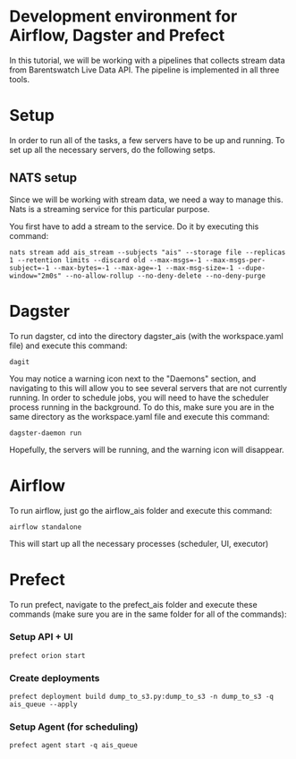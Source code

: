 # Development environment for Airflow, Dagster and Prefect
In this tutorial, we will be working with a pipelines that collects stream data from Barentswatch Live Data API. The pipeline is implemented in all three tools.

# Setup
In order to run all of the tasks, a few servers have to be up and running. To set up all the necessary servers, do the following setps.

## NATS setup
Since we will be working with stream data, we need a way to manage this. Nats is a streaming service for this particular purpose.

You first have to add a stream to the service. Do it by executing this command:

    nats stream add ais_stream --subjects "ais" --storage file --replicas 1 --retention limits --discard old --max-msgs=-1 --max-msgs-per-subject=-1 --max-bytes=-1 --max-age=-1 --max-msg-size=-1 --dupe-window="2m0s" --no-allow-rollup --no-deny-delete --no-deny-purge

# Dagster
To run dagster, cd into the directory dagster_ais (with the workspace.yaml file) and execute this command:

    dagit

You may notice a warning icon next to the "Daemons" section, and navigating to this will allow you to see several servers that are not currently running. In order to schedule jobs, you will need to have the scheduler process running in the background. To do this, make sure you are in the same directory as the workspace.yaml file and execute this command:

    dagster-daemon run

Hopefully, the servers will be running, and the warning icon will disappear.

# Airflow
To run airflow, just go the airflow_ais folder and execute this command:

    airflow standalone

This will start up all the necessary processes (scheduler, UI, executor)

# Prefect
To run prefect, navigate to the prefect_ais folder and execute these commands (make sure you are in the same folder for all of the commands):

### Setup API + UI
    prefect orion start

### Create deployments

    prefect deployment build dump_to_s3.py:dump_to_s3 -n dump_to_s3 -q ais_queue --apply

### Setup Agent (for scheduling)

    prefect agent start -q ais_queue